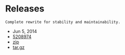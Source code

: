 # Releases

```text
Complete rewrite for stability and maintainability.
```

* Jun 5, 2014
*  [5208974](https://github.com/SkydiveMike/templates/commit/52089746bafdf84a24bb0f58725b0142dc80ae94)
*  [zip](https://github.com/SkydiveMike/templates/archive/refs/tags/0.5.0.zip)
*  [tar.gz](https://github.com/SkydiveMike/templates/archive/refs/tags/0.5.0.tar.gz)

